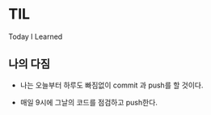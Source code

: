 # TIL

Today I Learned



## 나의 다짐 

- 나는 오늘부터 하루도 빠짐없이 commit 과 push를 할 것이다.

- 매일 9시에 그날의 코드를 점검하고 push한다.